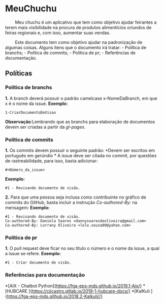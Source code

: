 # MeuChuchu
<p aling= "justify"> &emsp;&emsp; 
Meu chuchu é um aplicativo que tem como objetivo ajudar feirantes a terem mais visibilidade na procura de produtos alimentícios oriundos de feiras regionais e, com isso, aumentar suas vendas. </p>
<p aling= "justify"> &emsp;&emsp; 
Este documento tem como objetivo ajudar na padronização de algumas coisas. Alguns itens que o documento irá tratar:
- Política de branchs;
- Política de commits;
- Política de pr;
- Referências de documentação.  
</p>

## Políticas 
### Política de branchs
**1.** A branch deverá possuir o padrão camelcase x-NomeDaBranch, em que x é o nome da issue. 
**Exemplo:** 
```
1-CriarDocumentoDeVisao
```
**Observação**:Lembrando que as branchs para elaboração de documentos devem ser criadas a partir da _gl-pages_.

### Política de commits
**1.** Os commits devem possuir o seguinte padrão:
*Devem ser escritos em português em gerúndio
*
A issue deve ser citada no commit, por questões de rastreabilidade, para isso, basta adicionar: 
```
#<Número_da_issue>
```
**Exemplo:**
```
#1 - Revisando documento de visão.
```
**2.** Para que uma pessoa seja inclusa como contribuinte no gráfico de commits do GitHub, basta incluir a instrução _Co-authored-By:_ na mensagem:
**Exemplo:**
```
#1 - Revisando documento de visão.
Co-authored-By: Daniela Soares <dannysoaresdeoliveira@gmail.com>
Co-authored-By: Lorrany Oliveira <lolo.souza80@yahoo.com>  
```
### Política de pr
**1.** O pull request deve ficar no seu título o número e o nome da issue, a qual a issue se refere.
**Exemplo:**
```
#1 - Criar documento de visão.
```
### Referências para documentação 
*[AIX - Chatbot Python]{https://fga-eps-mds.github.io/2019.1-Aix/}
*[HUBCARE ]{https://cjjcastro.gitlab.io/2019-1-hubcare-docs/}
*[KalKuli ]{https://fga-eps-mds.github.io/2018.2-Kalkuli//}

 
